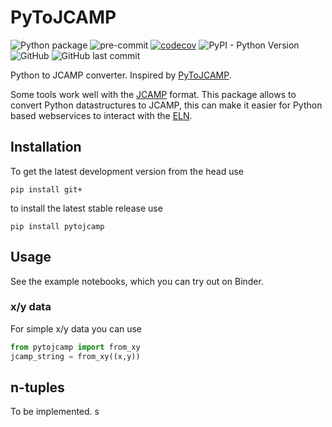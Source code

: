 # PyToJCAMP

![Python package](https://github.com/kjappelbaum/pytojcamp/workflows/Python%20package/badge.svg)
![pre-commit](https://github.com/kjappelbaum/pytojcamp/workflows/pre-commit/badge.svg)
[![codecov](https://codecov.io/gh/kjappelbaum/pytojcamp/branch/master/graph/badge.svg?token=BL2CF4HQ06)](https://codecov.io/gh/kjappelbaum/PyPAL)
![PyPI - Python Version](https://img.shields.io/pypi/pyversions/pytojcamp)
![GitHub](https://img.shields.io/github/license/kjappelbaum/pytojcamp)
![GitHub last commit](https://img.shields.io/github/last-commit/kjappelbaum/pytojcamp)

Python to JCAMP converter. Inspired by [PyToJCAMP](https://github.com/cheminfo/convert-to-jcamp).

Some tools work well with the [JCAMP](http://jcamp-dx.org/) format.
This package allows to convert Python datastructures to JCAMP, this can make it easier for Python based webservices to interact with the [ELN](eln.epfl.ch).

## Installation

To get the latest development version from the head use

```
pip install git+
```

to install the latest stable release use

```
pip install pytojcamp
```

## Usage

See the example notebooks, which you can try out on Binder.

### x/y data

For simple x/y data you can use

```python
from pytojcamp import from_xy
jcamp_string = from_xy((x,y))
```

## n-tuples

To be implemented.
s
